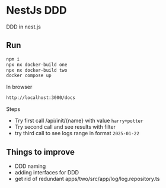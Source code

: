 # NestJs DDD


DDD in nest.js

## Run

```sh
npm i
npx nx docker-build one
npx nx docker-build two
docker compose up
```

In browser

```sh
http://localhost:3000/docs
```

Steps

* Try first call /api/init/{name} with value `harry+potter`
* Try second call and see results with filter
* try third call to see logs range in format `2025-01-22`

## Things to improve

* DDD naming 
* adding interfaces for DDD
* get rid of redundant apps/two/src/app/log/log.repository.ts
